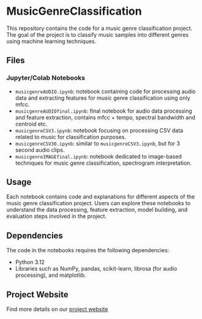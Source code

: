 # MusicGenreClassification

This repository contains the code for a music genre classification project. The goal of the project is to classify music samples into different genres using machine learning techniques.

## Files

### Jupyter/Colab Notebooks

- `musicgenreAUDIO.ipynb`: notebook containing code for processing audio data and extracting features for music genre classification using only mfcc.
- `musicgenreAUDIOfinal.ipynb`: final notebook for audio data processing and feature extraction, contains mfcc + tempo, spectral bandwidth and centroid etc.
- `musicgenreCSV3.ipynb`: notebook focusing on processing CSV data related to music for classification purposes.
- `musicgenreCSV30.ipynb`: similar to `musicgenreCSV3.ipynb`, but for 3 second audio clips.
- `musicgenreIMAGEfinal.ipynb`: notebook dedicated to image-based techniques for music genre classification, spectrogram interpretation.

## Usage

Each notebook contains code and explanations for different aspects of the music genre classification project. Users can explore these notebooks to understand the data processing, feature extraction, model building, and evaluation steps involved in the project.

## Dependencies

The code in the notebooks requires the following dependencies:
- Python 3.12
- Libraries such as NumPy, pandas, scikit-learn, librosa (for audio processing), and matplotlib.

## Project Website
Find more details on our [project website](https://rudri1202.github.io/music_genre_webpage/)
